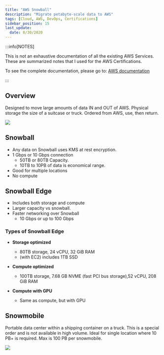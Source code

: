 ```yaml
---
title: "AWS Snowball"
description: "Migrate petabyte-scale data to AWS"
tags: [Cloud, AWS, DevOps, Certifications]
sidebar_position: 15
last_update:
  date: 8/30/2020
---
```



:::info[NOTES]

This is not an exhaustive documentation of all the existing AWS Services. These are summarized notes that I used for the AWS Certifications.

To see the complete documentation, please go to: [AWS documentation](https://docs.aws.amazon.com/)

:::



## Overview

Designed to move large amounts of data IN and OUT of AWS. Physical storage the size of a suitcase or truck. Ordered from AWS, use, then return.


![](/img/docs/aws-s3-snowball-family.png)


## Snowball

- Any data on Snowball uses KMS at rest encryption.
- 1 Gbps or 10 Gbps connection
    - 50TB or 80TB Capacity.
    - 10TB to 10PB of data is economical range.
- Good for multiple locations
- No compute

## Snowball Edge

- Includes both storage and compute
- Larger capacity vs snowball.
- Faster networking over Snowball
    - 10 Gbps or up to 100 Gbps

### Types of Snowball Edge

- **Storage optimized**
    - 80TB storage, 24 vCPU, 32 GiB RAM
    - (with EC2) includes 1TB SSD

- **Compute optimized**
    - 100TB storage, 7.68 GB NVME (fast PCI bus storage),52 vCPU, 208 GiB RAM

- **Compute with GPU**
    - Same as compute, but with GPU

## Snowmobile

Portable data center within a shipping container on a truck. This is a special order and is not available in high volume. Ideal for single location where 10 PB+ is required. Max is 100 PB per snowmobile.

![](/img/docs/aws-snowball-comparison.png)

 
